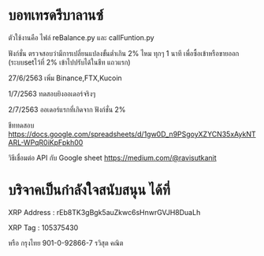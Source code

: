 # บอทเทรดรีบาลานซ์
ตัวใช้งานคือ ไฟล์ reBalance.py และ callFuntion.py

ฟังก์ชั่น ตรวจสอบว่ามีการเปลี่ยนแปลงขั้นต่ำเกิน 2% ไหม ทุกๆ 1 นาที เพื่อซื้อเข้าหรือขายออก (ระบบsetไว้ที่ 2% เข้าไปปรับได้ในชีท แถวแรก)

27/6/2563 เพิ่ม Binance,FTX,Kucoin

1/7/2563 ทดสอบยิงออเดอร์จริงๆ

2/7/2563 ออเดอร์แรกที่เกิดจาก ฟังก์ชั่น 2%

ชีททดสอบ
https://docs.google.com/spreadsheets/d/1gw0D_n9PSgoyXZYCN35xAykNTARL-WPqR0iKpFpkh00

วิธีเชื่อมต่อ API กับ Google sheet https://medium.com/@ravisutkanit

# บริจาคเป็นกำลังใจสนับสนุน ได้ที่

XRP Address : rEb8TK3gBgk5auZkwc6sHnwrGVJH8DuaLh

XRP Tag     : 105375430

หรือ กรุงไทย 901-0-92866-7 รวิสุต คณิต
